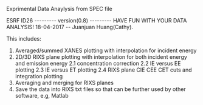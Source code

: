 Exprimental Data Anaylysis from SPEC file

ESRF ID26 
--------- version(0.8) --------- 
HAVE FUN WITH YOUR DATA ANALYSIS!
18-04-2017 -- Juanjuan Huang(Cathy). 


This includes: 
1. Averaged/summed XANES plotting with interpolation for incident energy
2. 2D/3D RIXS plane plotting with interpolation for both incident energy and emission energy
    2.1 concentration correction
    2.2 IE versus EE plotting 
    2.3 IE versus ET plotting 
    2.4 RIXS plane CIE CEE CET cuts and integration plotting
3. Averaging and merging for RIXS planes
4. Save the data into RIXS txt files so that can be further used by other software, e.g, Matlab
